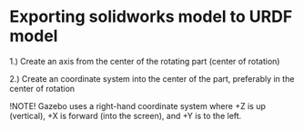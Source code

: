 # Exporting solidworks model to URDF model

1.) Create an axis from the center of the rotating part (center of rotation)

2.) Create an coordinate system into the center of the part, preferably in the center of rotation

!NOTE!
Gazebo uses a right-hand coordinate system where +Z is up (vertical), +X is forward (into the screen), and +Y is to the left.
